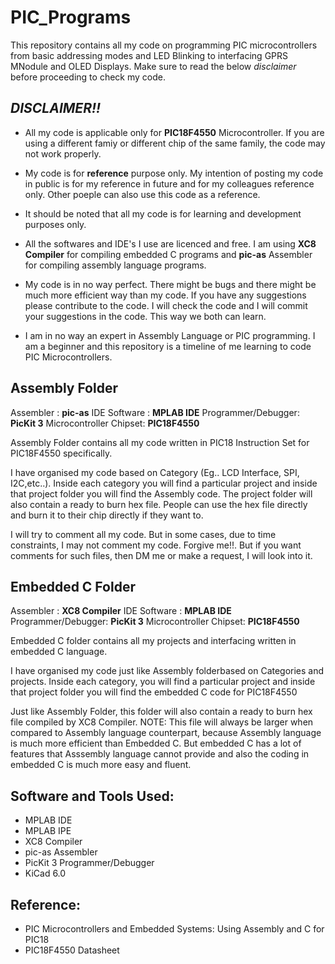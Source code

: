# PIC_Programs

This repository contains all my code on programming PIC microcontrollers from basic addressing modes and LED Blinking to interfacing GPRS MNodule and OLED Displays. Make sure to read the below _disclaimer_ before proceeding to check my code.

## _DISCLAIMER!!_

- All my code is applicable only for **PIC18F4550** Microcontroller. If you are using a different famiy or different chip of the same family, the code may not work properly.

- My code is for **reference** purpose only. My intention of posting my code in public is for my reference in future and for my colleagues reference only. Other poeple can also use this code as a reference.

- It should be noted that all my code is for learning and development purposes only.

- All the softwares and IDE's I use are licenced and free. I am using **XC8 Compiler** for compiling embedded C programs and **pic-as** Assembler for compiling assembly language programs.

- My code is in no way perfect. There might be bugs and there might be much more efficient way than my code. If you have any suggestions please contribute to the code. I will check the code and I will commit your suggestions in the code. This way we both can learn.

- I am in no way an expert in Assembly Language or PIC programming. I am a beginner and this repository is a timeline of me learning to code PIC Microcontrollers.

## Assembly Folder

Assembler : **pic-as**
IDE Software : **MPLAB IDE**
Programmer/Debugger: **PicKit 3**
Microcontroller Chipset: **PIC18F4550**

Assembly Folder contains all my code written in PIC18 Instruction Set for PIC18F4550 specifically.

I have organised my code based on Category (Eg.. LCD Interface, SPI, I2C,etc..).
Inside each category you will find a particular project and inside that project folder you will find the Assembly code.
The project folder will also contain a ready to burn hex file. People can use the hex file directly and burn it to their chip directly if they want to.

I will try to comment all my code. But in some cases, due to time constraints, I may not comment my code. Forgive me!!. But if you want comments for such files, then DM me or make a request, I will look into it.

## Embedded C Folder

Assembler : **XC8 Compiler**
IDE Software : **MPLAB IDE**
Programmer/Debugger: **PicKit 3**
Microcontroller Chipset: **PIC18F4550**

Embedded C folder contains all my projects and interfacing written in embedded C language.

I have organised my code just like Assembly folderbased on Categories and projects.
Inside each category, you will find a particular project and inside that project folder you will find the embedded C code for PIC18F4550

Just like Assembly Folder, this folder will also contain a ready to burn hex file compiled by XC8 Compiler. NOTE: This file will always be larger when compared to Assembly language counterpart, because Assembly language is much more efficient than Embedded C. But embedded C has a lot of features that Asssembly language cannot provide and also the coding in embedded C is much more easy and fluent.

## Software and Tools Used:

- MPLAB IDE
- MPLAB IPE
- XC8 Compiler
- pic-as Assembler
- PicKit 3 Programmer/Debugger
- KiCad 6.0

## Reference:

- PIC Microcontrollers and Embedded Systems: Using Assembly and C for PIC18
- PIC18F4550 Datasheet
